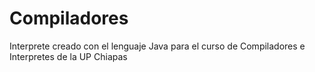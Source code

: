 Compiladores
============

Interprete creado con el lenguaje Java para el curso de Compiladores e Interpretes de la UP Chiapas
